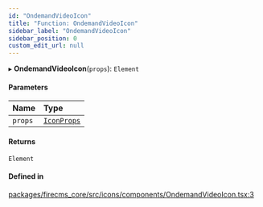 ```yaml
---
id: "OndemandVideoIcon"
title: "Function: OndemandVideoIcon"
sidebar_label: "OndemandVideoIcon"
sidebar_position: 0
custom_edit_url: null
---
```


▸ **OndemandVideoIcon**(`props`): `Element`

#### Parameters

| Name | Type |
| :------ | :------ |
| `props` | [`IconProps`](../types/IconProps.md) |

#### Returns

`Element`

#### Defined in

[packages/firecms_core/src/icons/components/OndemandVideoIcon.tsx:3](https://github.com/FireCMSco/firecms/blob/d45f3739/packages/firecms_core/src/icons/components/OndemandVideoIcon.tsx#L3)
